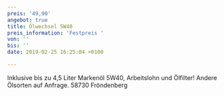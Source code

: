 ```yaml
---
preis: '49,90'
angebot: true
title: Ölwechsel 5W40
preis_information: 'Festpreis '
von: ''
bis: ''
date: 2019-02-25 16:25:04 +0100

---
```

Inklusive bis zu 4,5 Liter Markenöl 5W40, Arbeitslohn und Ölfilter! Andere Ölsorten auf Anfrage. 58730 Fröndenberg